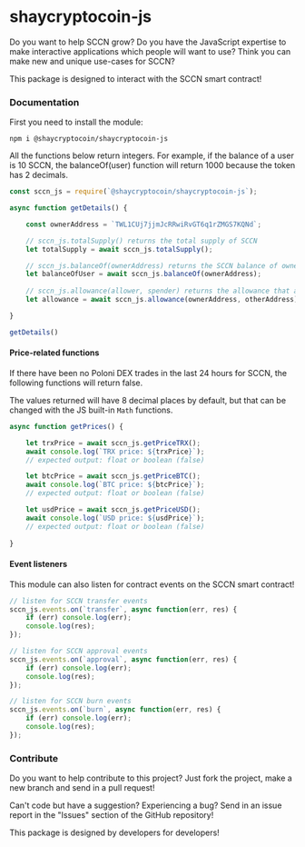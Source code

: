 # shaycryptocoin-js

Do you want to help SCCN grow? Do you have the JavaScript expertise to make interactive applications which people will want to use? Think you can make new and unique use-cases for SCCN?

This package is designed to interact with the SCCN smart contract!

### Documentation

First you need to install the module:

`npm i @shaycryptocoin/shaycryptocoin-js`

All the functions below return integers. For example, if the balance of a user is 10 SCCN, the balanceOf(user) function will return 1000 because the token has 2 decimals.

```js
const sccn_js = require(`@shaycryptocoin/shaycryptocoin-js`);

async function getDetails() {

    const ownerAddress = `TWL1CUj7jjmJcRRwiRvGT6q1rZMGS7KQNd`;

    // sccn_js.totalSupply() returns the total supply of SCCN
    let totalSupply = await sccn_js.totalSupply();

    // sccn_js.balanceOf(ownerAddress) returns the SCCN balance of ownerAddress
    let balanceOfUser = await sccn_js.balanceOf(ownerAddress);
    
    // sccn_js.allowance(allower, spender) returns the allowance that allower has given to spender
    let allowance = await sccn_js.allowance(ownerAddress, otherAddress);

}

getDetails()
```

#### Price-related functions

If there have been no Poloni DEX trades in the last 24 hours for SCCN, the following functions will return false.

The values returned will have 8 decimal places by default, but that can be changed with the JS built-in `Math` functions.

```js
async function getPrices() {

    let trxPrice = await sccn_js.getPriceTRX();
    await console.log(`TRX price: ${trxPrice}`);
    // expected output: float or boolean (false)

    let btcPrice = await sccn_js.getPriceBTC();
    await console.log(`BTC price: ${btcPrice}`);
    // expected output: float or boolean (false)

    let usdPrice = await sccn_js.getPriceUSD();
    await console.log(`USD price: ${usdPrice}`);
    // expected output: float or boolean (false)
    
}
```

#### Event listeners

This module can also listen for contract events on the SCCN smart contract!

```js
// listen for SCCN transfer events
sccn_js.events.on(`transfer`, async function(err, res) {
    if (err) console.log(err);
    console.log(res);
});

// listen for SCCN approval events
sccn_js.events.on(`approval`, async function(err, res) {
    if (err) console.log(err);
    console.log(res);
});

// listen for SCCN burn events
sccn_js.events.on(`burn`, async function(err, res) {
    if (err) console.log(err);
    console.log(res);
});
```

### Contribute

Do you want to help contribute to this project? Just fork the project, make a new branch and send in a pull request!

Can't code but have a suggestion? Experiencing a bug? Send in an issue report in the "Issues" section of the GitHub repository!

This package is designed by developers for developers!